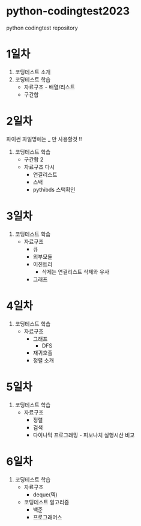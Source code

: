 # python-codingtest2023
python codingtest repository

# 1일차
1. 코딩테스트 소개
2. 코딩테스트 학습
    - 자료구조 - 배열/리스트
    - 구간합

# 2일차
파이썬 파일명에는 _ 만 사용할것 !!

1. 코딩테스트 학습
    - 구간합 2
    - 자료구조 다시
        - 연결리스트
        - 스택
        - pythibds 스택확인
       

# 3일차
1. 코딩테스트 학습
    - 자료구조
        - 큐
        - 외부모듈
        - 이진트리
            - 삭제는 연결리스트 삭제와 유사
        - 그래프

# 4일차
1. 코딩테스트 학습
    - 자료구조
        - 그래프 
            - DFS
        - 재귀호출
        - 정렬 소개

# 5일차
1. 코딩테스트 학습
    - 자료구조
        - 정렬
        - 검색
        - 다이나믹 프로그래밍 - 피보나치 실행시산 비교

# 6일차
1. 코딩테스트 학습
    - 자료구조
        - deque(덱)
    - 코딩테스트 알고리즘
        - 백준
        - 프로그래머스
